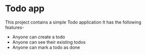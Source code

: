 # Todo app

This project contains a simple Todo application
It has the following features-

 - Anyone can create a todo   
 - Anyone can see their existing todos    
 - Anyone can mark a todo as done